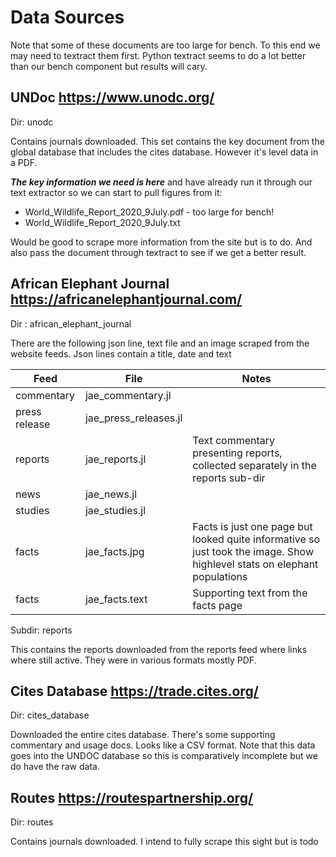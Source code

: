 # Data Sources

Note that some of these documents are too large for bench. To this end we may need to textract them first.
Python textract seems to do a lot better than our bench component but results will cary.

## UNDoc https://www.unodc.org/

Dir: unodc

Contains journals downloaded. This set contains the key document from the global database that includes the cites database. However it's level data in a PDF.

***The key information we need is here*** and have already run it through our text extractor so we can start to pull figures from it:

- World_Wildlife_Report_2020_9July.pdf - too large for bench!
- World_Wildlife_Report_2020_9July.txt


Would be good to scrape more information from the site but is to do. And also pass the document through textract to see if we get a better result.

## African Elephant Journal https://africanelephantjournal.com/

Dir : african_elephant_journal

There are the following json line, text file and an image scraped from the website feeds. Json lines contain a title, date and text

| Feed  | File | Notes |
|-------|------|-------|
| commentary    |  jae_commentary.jl        |         |
| press release |  jae_press_releases.jl    |         |
| reports       |  jae_reports.jl           | Text commentary presenting reports, collected separately in the reports sub-dir        |
| news          |  jae_news.jl              |         |
| studies       |  jae_studies.jl           |         |
| facts         |  jae_facts.jpg            | Facts is just one page but looked quite informative so just took the image. Show highlevel stats on elephant populations        |
| facts         |  jae_facts.text           | Supporting text from the facts page        |

Subdir: reports

This contains the reports downloaded from the reports feed where links where still active. They were in various formats mostly PDF.


## Cites Database https://trade.cites.org/

Dir: cites_database

Downloaded the entire cites database. There's some supporting commentary and usage docs.
Looks like a CSV format. Note that this data goes into the UNDOC database so this is comparatively incomplete but we do have the raw data.

## Routes https://routespartnership.org/

Dir: routes

Contains journals downloaded. I intend to fully scrape this sight but is todo


